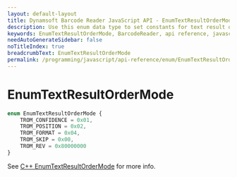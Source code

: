 ```yaml
---
layout: default-layout
title: Dynamsoft Barcode Reader JavaScript API - EnumTextResultOrderMode
description: Use this enum data type to set constants for text result order mode of barcodes in Dynamsoft Barcode Reader for JavaScript.
keywords: EnumTextResultOrderMode, BarcodeReader, api reference, javascript, js
needAutoGenerateSidebar: false
noTitleIndex: true
breadcrumbText: EnumTextResultOrderMode
permalink: /programming/javascript/api-reference/enum/EnumTextResultOrderMode.html
---
```



# EnumTextResultOrderMode

```ts
enum EnumTextResultOrderMode { 
    TROM_CONFIDENCE = 0x01, 
    TROM_POSITION = 0x02, 
    TROM_FORMAT = 0x04, 
    TROM_SKIP = 0x00,
    TROM_REV = 0x80000000
}
```

See [C++ EnumTextResultOrderMode](https://www.dynamsoft.com/barcode-reader/parameters/enum/result-enums.html?ver=latest#textresultordermode) for more info.
